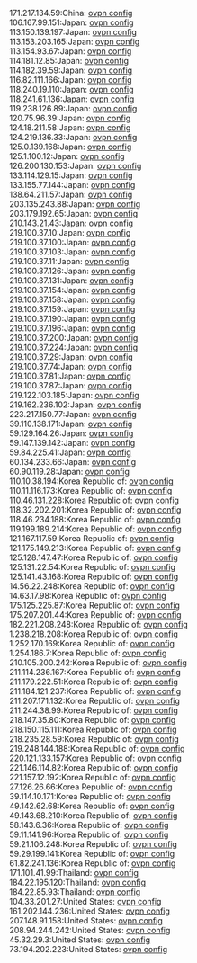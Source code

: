 171.217.134.59:China: [ovpn config](vpn/171_217_134_59.ovpn)  
106.167.99.151:Japan: [ovpn config](vpn/106_167_99_151.ovpn)  
113.150.139.197:Japan: [ovpn config](vpn/113_150_139_197.ovpn)  
113.153.203.165:Japan: [ovpn config](vpn/113_153_203_165.ovpn)  
113.154.93.67:Japan: [ovpn config](vpn/113_154_93_67.ovpn)  
114.181.12.85:Japan: [ovpn config](vpn/114_181_12_85.ovpn)  
114.182.39.59:Japan: [ovpn config](vpn/114_182_39_59.ovpn)  
116.82.111.166:Japan: [ovpn config](vpn/116_82_111_166.ovpn)  
118.240.19.110:Japan: [ovpn config](vpn/118_240_19_110.ovpn)  
118.241.61.136:Japan: [ovpn config](vpn/118_241_61_136.ovpn)  
119.238.126.89:Japan: [ovpn config](vpn/119_238_126_89.ovpn)  
120.75.96.39:Japan: [ovpn config](vpn/120_75_96_39.ovpn)  
124.18.211.58:Japan: [ovpn config](vpn/124_18_211_58.ovpn)  
124.219.136.33:Japan: [ovpn config](vpn/124_219_136_33.ovpn)  
125.0.139.168:Japan: [ovpn config](vpn/125_0_139_168.ovpn)  
125.1.100.12:Japan: [ovpn config](vpn/125_1_100_12.ovpn)  
126.200.130.153:Japan: [ovpn config](vpn/126_200_130_153.ovpn)  
133.114.129.15:Japan: [ovpn config](vpn/133_114_129_15.ovpn)  
133.155.77.144:Japan: [ovpn config](vpn/133_155_77_144.ovpn)  
138.64.211.57:Japan: [ovpn config](vpn/138_64_211_57.ovpn)  
203.135.243.88:Japan: [ovpn config](vpn/203_135_243_88.ovpn)  
203.179.192.65:Japan: [ovpn config](vpn/203_179_192_65.ovpn)  
210.143.21.43:Japan: [ovpn config](vpn/210_143_21_43.ovpn)  
219.100.37.10:Japan: [ovpn config](vpn/219_100_37_10.ovpn)  
219.100.37.100:Japan: [ovpn config](vpn/219_100_37_100.ovpn)  
219.100.37.103:Japan: [ovpn config](vpn/219_100_37_103.ovpn)  
219.100.37.11:Japan: [ovpn config](vpn/219_100_37_11.ovpn)  
219.100.37.126:Japan: [ovpn config](vpn/219_100_37_126.ovpn)  
219.100.37.131:Japan: [ovpn config](vpn/219_100_37_131.ovpn)  
219.100.37.154:Japan: [ovpn config](vpn/219_100_37_154.ovpn)  
219.100.37.158:Japan: [ovpn config](vpn/219_100_37_158.ovpn)  
219.100.37.159:Japan: [ovpn config](vpn/219_100_37_159.ovpn)  
219.100.37.190:Japan: [ovpn config](vpn/219_100_37_190.ovpn)  
219.100.37.196:Japan: [ovpn config](vpn/219_100_37_196.ovpn)  
219.100.37.200:Japan: [ovpn config](vpn/219_100_37_200.ovpn)  
219.100.37.224:Japan: [ovpn config](vpn/219_100_37_224.ovpn)  
219.100.37.29:Japan: [ovpn config](vpn/219_100_37_29.ovpn)  
219.100.37.74:Japan: [ovpn config](vpn/219_100_37_74.ovpn)  
219.100.37.81:Japan: [ovpn config](vpn/219_100_37_81.ovpn)  
219.100.37.87:Japan: [ovpn config](vpn/219_100_37_87.ovpn)  
219.122.103.185:Japan: [ovpn config](vpn/219_122_103_185.ovpn)  
219.162.236.102:Japan: [ovpn config](vpn/219_162_236_102.ovpn)  
223.217.150.77:Japan: [ovpn config](vpn/223_217_150_77.ovpn)  
39.110.138.171:Japan: [ovpn config](vpn/39_110_138_171.ovpn)  
59.129.164.26:Japan: [ovpn config](vpn/59_129_164_26.ovpn)  
59.147.139.142:Japan: [ovpn config](vpn/59_147_139_142.ovpn)  
59.84.225.41:Japan: [ovpn config](vpn/59_84_225_41.ovpn)  
60.134.233.66:Japan: [ovpn config](vpn/60_134_233_66.ovpn)  
60.90.119.28:Japan: [ovpn config](vpn/60_90_119_28.ovpn)  
110.10.38.194:Korea Republic of: [ovpn config](vpn/110_10_38_194.ovpn)  
110.11.116.173:Korea Republic of: [ovpn config](vpn/110_11_116_173.ovpn)  
110.46.131.228:Korea Republic of: [ovpn config](vpn/110_46_131_228.ovpn)  
118.32.202.201:Korea Republic of: [ovpn config](vpn/118_32_202_201.ovpn)  
118.46.234.188:Korea Republic of: [ovpn config](vpn/118_46_234_188.ovpn)  
119.199.189.214:Korea Republic of: [ovpn config](vpn/119_199_189_214.ovpn)  
121.167.117.59:Korea Republic of: [ovpn config](vpn/121_167_117_59.ovpn)  
121.175.149.213:Korea Republic of: [ovpn config](vpn/121_175_149_213.ovpn)  
125.128.147.47:Korea Republic of: [ovpn config](vpn/125_128_147_47.ovpn)  
125.131.22.54:Korea Republic of: [ovpn config](vpn/125_131_22_54.ovpn)  
125.141.43.168:Korea Republic of: [ovpn config](vpn/125_141_43_168.ovpn)  
14.56.22.248:Korea Republic of: [ovpn config](vpn/14_56_22_248.ovpn)  
14.63.17.98:Korea Republic of: [ovpn config](vpn/14_63_17_98.ovpn)  
175.125.225.87:Korea Republic of: [ovpn config](vpn/175_125_225_87.ovpn)  
175.207.201.44:Korea Republic of: [ovpn config](vpn/175_207_201_44.ovpn)  
182.221.208.248:Korea Republic of: [ovpn config](vpn/182_221_208_248.ovpn)  
1.238.218.208:Korea Republic of: [ovpn config](vpn/1_238_218_208.ovpn)  
1.252.170.169:Korea Republic of: [ovpn config](vpn/1_252_170_169.ovpn)  
1.254.186.7:Korea Republic of: [ovpn config](vpn/1_254_186_7.ovpn)  
210.105.200.242:Korea Republic of: [ovpn config](vpn/210_105_200_242.ovpn)  
211.114.236.167:Korea Republic of: [ovpn config](vpn/211_114_236_167.ovpn)  
211.179.222.51:Korea Republic of: [ovpn config](vpn/211_179_222_51.ovpn)  
211.184.121.237:Korea Republic of: [ovpn config](vpn/211_184_121_237.ovpn)  
211.207.171.132:Korea Republic of: [ovpn config](vpn/211_207_171_132.ovpn)  
211.244.38.99:Korea Republic of: [ovpn config](vpn/211_244_38_99.ovpn)  
218.147.35.80:Korea Republic of: [ovpn config](vpn/218_147_35_80.ovpn)  
218.150.115.111:Korea Republic of: [ovpn config](vpn/218_150_115_111.ovpn)  
218.235.28.59:Korea Republic of: [ovpn config](vpn/218_235_28_59.ovpn)  
219.248.144.188:Korea Republic of: [ovpn config](vpn/219_248_144_188.ovpn)  
220.121.133.157:Korea Republic of: [ovpn config](vpn/220_121_133_157.ovpn)  
221.146.114.82:Korea Republic of: [ovpn config](vpn/221_146_114_82.ovpn)  
221.157.12.192:Korea Republic of: [ovpn config](vpn/221_157_12_192.ovpn)  
27.126.26.66:Korea Republic of: [ovpn config](vpn/27_126_26_66.ovpn)  
39.114.10.171:Korea Republic of: [ovpn config](vpn/39_114_10_171.ovpn)  
49.142.62.68:Korea Republic of: [ovpn config](vpn/49_142_62_68.ovpn)  
49.143.68.210:Korea Republic of: [ovpn config](vpn/49_143_68_210.ovpn)  
58.143.6.36:Korea Republic of: [ovpn config](vpn/58_143_6_36.ovpn)  
59.11.141.96:Korea Republic of: [ovpn config](vpn/59_11_141_96.ovpn)  
59.21.106.248:Korea Republic of: [ovpn config](vpn/59_21_106_248.ovpn)  
59.29.199.141:Korea Republic of: [ovpn config](vpn/59_29_199_141.ovpn)  
61.82.241.136:Korea Republic of: [ovpn config](vpn/61_82_241_136.ovpn)  
171.101.41.99:Thailand: [ovpn config](vpn/171_101_41_99.ovpn)  
184.22.195.120:Thailand: [ovpn config](vpn/184_22_195_120.ovpn)  
184.22.85.93:Thailand: [ovpn config](vpn/184_22_85_93.ovpn)  
104.33.201.27:United States: [ovpn config](vpn/104_33_201_27.ovpn)  
161.202.144.236:United States: [ovpn config](vpn/161_202_144_236.ovpn)  
207.148.91.158:United States: [ovpn config](vpn/207_148_91_158.ovpn)  
208.94.244.242:United States: [ovpn config](vpn/208_94_244_242.ovpn)  
45.32.29.3:United States: [ovpn config](vpn/45_32_29_3.ovpn)  
73.194.202.223:United States: [ovpn config](vpn/73_194_202_223.ovpn)  
